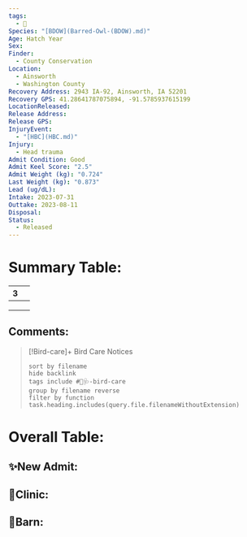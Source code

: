```yaml
---
tags:
  - 🦅
Species: "[BDOW](Barred-Owl-(BDOW).md)"
Age: Hatch Year
Sex: 
Finder:
  - County Conservation
Location:
  - Ainsworth
  - Washington County
Recovery Address: 2943 IA-92, Ainsworth, IA 52201
Recovery GPS: 41.28641787075894, -91.5785937615199
LocationReleased: 
Release Address: 
Release GPS: 
InjuryEvent:
  - "[HBC](HBC.md)"
Injury:
  - Head trauma
Admit Condition: Good
Admit Keel Score: "2.5"
Admit Weight (kg): "0.724"
Last Weight (kg): "0.873"
Lead (ug/dL): 
Intake: 2023-07-31
Outtake: 2023-08-11
Disposal: 
Status:
  - Released
---
```


# Summary Table:

<div><table class="dataview table-view-table"><thead class="table-view-thead"><tr class="table-view-tr-header"><th class="table-view-th"><span></span><span class="dataview small-text">3</span></th><th class="table-view-th"><span></span></th></tr></thead><tbody class="table-view-tbody"><tr><td><span></span></td><td><span></span></td></tr><tr><td><span></span></td><td><span></span></td></tr><tr><td><span></span></td><td><span></span></td></tr></tbody></table></div>

## Comments:

> [!Bird-care]+ Bird Care Notices
>   ```tasks 
>   sort by filename
>   hide backlink
>   tags include #🦅🩺-bird-care 
>   group by filename reverse
>   filter by function task.heading.includes(query.file.filenameWithoutExtension)
>   ```

# Overall Table:

## ✨New Admit:



## 🏥Clinic:



## 🏡Barn:


